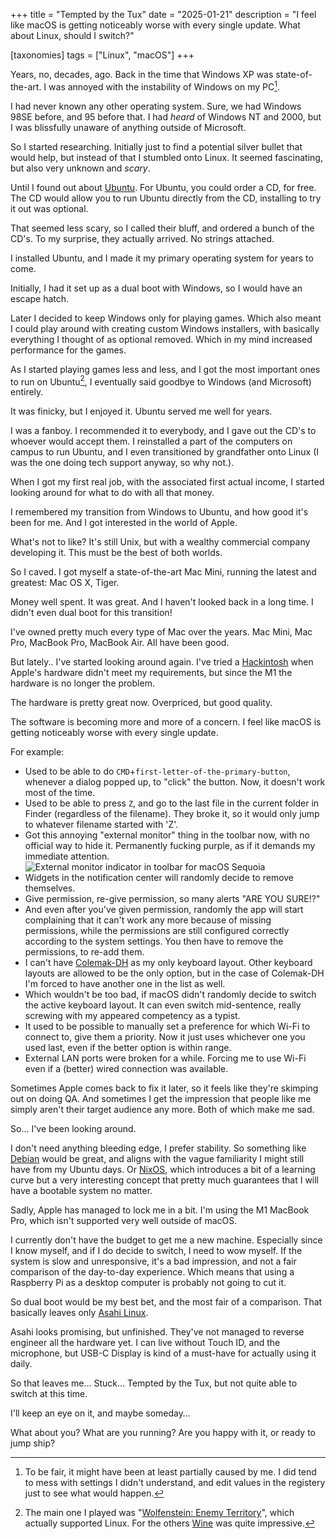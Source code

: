 +++
title = "Tempted by the Tux"
date = "2025-01-21"
description = "I feel like macOS is getting noticeably worse with every single update. What about Linux, should I switch?"

[taxonomies]
tags = ["Linux", "macOS"]
+++

Years, no, decades, ago. Back in the time that Windows XP was state-of-the-art. I was annoyed with the instability of Windows on my PC[^1].

I had never known any other operating system. Sure, we had Windows 98SE before, and 95 before that. I had *heard* of Windows NT and 2000, but I was blissfully unaware of anything outside of Microsoft.

So I started researching. Initially just to find a potential silver bullet that would help, but instead of that I stumbled onto Linux. It seemed fascinating, but also very unknown and *scary*.

Until I found out about [Ubuntu](https://ubuntu.com/). For Ubuntu, you could order a CD, for free. The CD would allow you to run Ubuntu directly from the CD, installing to try it out was optional.

That seemed less scary, so I called their bluff, and ordered a bunch of the CD's. To my surprise, they actually arrived. No strings attached.

I installed Ubuntu, and I made it my primary operating system for years to come.

Initially, I had it set up as a dual boot with Windows, so I would have an escape hatch.

Later I decided to keep Windows only for playing games. Which also meant I could play around with creating custom Windows installers, with basically everything I thought of as optional removed. Which in my mind increased performance for the games.

As I started playing games less and less, and I got the most important ones to run on Ubuntu[^2], I eventually said goodbye to Windows (and Microsoft) entirely.

It was finicky, but I enjoyed it. Ubuntu served me well for years.

I was a fanboy. I recommended it to everybody, and I gave out the CD's to whoever would accept them. I reinstalled a part of the computers on campus to run Ubuntu, and I even transitioned by grandfather onto Linux (I was the one doing tech support anyway, so why not.).

When I got my first real job, with the associated first actual income, I started looking around for what to do with all that money.

I remembered my transition from Windows to Ubuntu, and how good it's been for me. And I got interested in the world of Apple.

What's not to like? It's still Unix, but with a wealthy commercial company developing it. This must be the best of both worlds.

So I caved. I got myself a state-of-the-art Mac Mini, running the latest and greatest: Mac OS X, Tiger.

Money well spent. It was great. And I haven't looked back in a long time. I didn't even dual boot for this transition!

I've owned pretty much every type of Mac over the years. Mac Mini, Mac Pro, MacBook Pro, MacBook Air. All have been good.

But lately.. I've started looking around again. I've tried a [Hackintosh](https://en.wikipedia.org/wiki/Hackintosh) when Apple's hardware didn't meet my requirements, but since the M1 the hardware is no longer the problem.

The hardware is pretty great now. Overpriced, but good quality.

The software is becoming more and more of a concern. I feel like macOS is getting noticeably worse with every single update.

For example:
- Used to be able to do `CMD`+`first-letter-of-the-primary-button`, whenever a dialog popped up, to "click" the button. Now, it doesn't work most of the time.
- Used to be able to press `Z`, and go to the last file in the current folder in Finder (regardless of the filename). They broke it, so it would only jump to whatever filename started with 'Z'.
- Got this annoying "external monitor" thing in the toolbar now, with no official way to hide it. Permanently fucking purple, as if it demands my immediate attention. ![External monitor indicator in toolbar for macOS Sequoia](/external-monitor.png)
- Widgets in the notification center will randomly decide to remove themselves.
- Give permission, re-give permission, so many alerts "ARE YOU SURE!?"
- And even after you've given permission, randomly the app will start complaining that it can't work any more because of missing permissions, while the permissions are still configured correctly according to the system settings. You then have to remove the permissions, to re-add them.
- I can't have [Colemak-DH](https://colemakmods.github.io/mod-dh/) as my only keyboard layout. Other keyboard layouts are allowed to be the only option, but in the case of Colemak-DH I'm forced to have another one in the list as well.
- Which wouldn't be too bad, if macOS didn't randomly decide to switch the active keyboard layout. It can even switch mid-sentence, really screwing with my appeared competency as a typist.
- It used to be possible to manually set a preference for which Wi-Fi to connect to, give them a priority. Now it just uses whichever one you used last, even if the better option is within range.
- External LAN ports were broken for a while. Forcing me to use Wi-Fi even if a (better) wired connection was available. 

Sometimes Apple comes back to fix it later, so it feels like they're skimping out on doing QA. And sometimes I get the impression that people like me simply aren't their target audience any more. Both of which make me sad. 

So… I've been looking around. 

I don't need anything bleeding edge, I prefer stability. So something like [Debian](https://www.debian.org/) would be great, and aligns with the vague familiarity I might still have from my Ubuntu days. Or [NixOS](https://nixos.org/), which introduces a bit of a learning curve but a very interesting concept that pretty much guarantees that I will have a bootable system no matter. 

Sadly, Apple has managed to lock me in a bit. I'm using the M1 MacBook Pro, which isn't supported very well outside of macOS.

I currently don't have the budget to get me a new machine. Especially since I know myself, and if I do decide to switch, I need to wow myself. If the system is slow and unresponsive, it's a bad impression, and not a fair comparison of the day-to-day experience. Which means that using a Raspberry Pi as a desktop computer is probably not going to cut it. 

So dual boot would be my best bet, and the most fair of a comparison. That basically leaves only [Asahi Linux](https://asahilinux.org/). 

Asahi looks promising, but unfinished. They've not managed to reverse engineer all the hardware yet. I can live without Touch ID, and the microphone, but USB-C Display is kind of a must-have for actually using it daily. 

So that leaves me… Stuck… Tempted by the Tux, but not quite able to switch at this time. 

I'll keep an eye on it, and maybe someday…

What about you? What are you running? Are you happy with it, or ready to jump ship?

[^1]: To be fair, it might have been at least partially caused by me. I did tend to mess with settings I didn't understand, and edit values in the registery just to see what would happen.

[^2]: The main one I played was "[Wolfenstein: Enemy Territory](https://www.splashdamage.com/games/wolfenstein-enemy-territory/)", which actually supported Linux. For the others [Wine](https://www.winehq.org/) was quite impressive.

